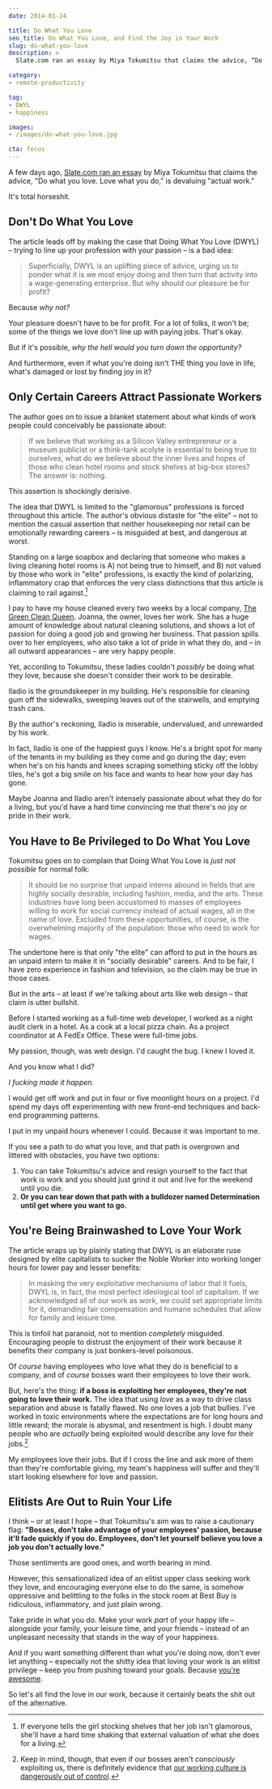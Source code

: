 ```yaml
---
date: 2014-01-24

title: Do What You Love
seo_title: Do What You Love, and Find the Joy in Your Work
slug: do-what-you-love
description: >
  Slate.com ran an essay by Miya Tokumitsu that claims the advice, “Do what you love. Love what you do,” is devaluing “actual work.” It’s total horseshit.

category:
- remote-productivity

tag:
- DWYL
- happiness

images:
- /images/do-what-you-love.jpg

cta: focus
---
```


A few days ago, [Slate.com ran an essay][1] by Miya Tokumitsu that claims the
advice, "Do what you love. Love what you do," is devaluing "actual work."

It's total horseshit.

## Don't Do What You Love

The article leads off by making the case that Doing What You Love (DWYL) –
trying to line up your profession with your passion – is a bad idea:

> Superficially, DWYL is an uplifting piece of advice, urging us to ponder what
> it is we most enjoy doing and then turn that activity into a wage-generating
> enterprise. But why should our pleasure be for profit?

Because _why not?_

Your pleasure doesn't have to be for profit. For a lot of folks, it won't be;
some of the things we love don't line up with paying jobs. That's okay.

But if it's possible, _why the hell would you turn down the opportunity?_

And furthermore, even if what you're doing isn't THE thing you love in life,
what's damaged or lost by finding joy in it?

## Only Certain Careers Attract Passionate Workers

The author goes on to issue a blanket statement about what kinds of work people
could conceivably be passionate about:

> If we believe that working as a Silicon Valley entrepreneur or a museum
> publicist or a think-tank acolyte is essential to being true to ourselves,
> what do we believe about the inner lives and hopes of those who clean hotel
> rooms and stock shelves at big-box stores? The answer is: nothing.

This assertion is shockingly derisive.

The idea that DWYL is limited to the "glamorous" professions is forced
throughout this article. The author's obvious distaste for "the elite" – not to
mention the casual assertion that neither housekeeping nor retail can be
emotionally rewarding careers – is misguided at best, and dangerous at worst.

Standing on a large soapbox and declaring that someone who makes a living
cleaning hotel rooms is A) not being true to himself, and B) not valued by those
who work in "elite" professions, is exactly the kind of polarizing, inflammatory
crap that enforces the very class distinctions that this article is claiming to
rail against.[^external-valuation]

[^external-valuation]:
    If everyone tells the girl stocking shelves that her job isn't glamorous, she'll have a hard time shaking that external valuation of what she does for a living.

I pay to have my house cleaned every two weeks by a local company, [The Green
Clean Queen][2]. Joanna, the owner, loves her work. She has a huge amount of
knowledge about natural cleaning solutions, and shows a lot of passion for doing
a good job and growing her business. That passion spills over to her employees,
who also take a lot of pride in what they do, and – in all outward appearances –
are very happy people.

Yet, according to Tokumitsu, these ladies couldn't _possibly_ be doing what they
love, because she doesn't consider their work to be desirable.

Iladio is the groundskeeper in my building. He's responsible for cleaning gum
off the sidewalks, sweeping leaves out of the stairwells, and emptying trash
cans.

By the author's reckoning, Iladio is miserable, undervalued, and unrewarded by
his work.

In fact, Iladio is one of the happiest guys I know. He's a bright spot for many
of the tenants in my building as they come and go during the day; even when he's
on his hands and knees scraping something sticky off the lobby tiles, he's got a
big smile on his face and wants to hear how your day has gone.

Maybe Joanna and Iladio aren't intensely passionate about what they do for a
living, but you'd have a hard time convincing me that there's no joy or pride in
their work.

## You Have to Be Privileged to Do What You Love

Tokumitsu goes on to complain that Doing What You Love is _just not possible_
for normal folk:

> It should be no surprise that unpaid interns abound in fields that are highly
> socially desirable, including fashion, media, and the arts. These industries
> have long been accustomed to masses of employees willing to work for social
> currency instead of actual wages, all in the name of love. Excluded from these
> opportunities, of course, is the overwhelming majority of the population:
> those who need to work for wages.

The undertone here is that only "the elite" can afford to put in the hours as an
unpaid intern to make it in "socially desirable" careers. And to be fair, I have
zero experience in fashion and television, so the claim may be true in those
cases.

But in the arts – at least if we're talking about arts like web design – that
claim is utter bullshit.

Before I started working as a full-time web developer, I worked as a night audit
clerk in a hotel. As a cook at a local pizza chain. As a project coordinator at
A FedEx Office. These were full-time jobs.

My passion, though, was web design. I'd caught the bug. I knew I loved it.

And you know what I did?

_I fucking made it happen._

I would get off work and put in four or five moonlight hours on a project. I'd
spend my days off experimenting with new front-end techniques and back-end
programming patterns.

I put in my unpaid hours whenever I could. Because it was important to me.

If you see a path to do what you love, and that path is overgrown and littered
with obstacles, you have two options:

1. You can take Tokumitsu's advice and resign yourself to the fact that work is
   work and you should just grind it out and live for the weekend until you die.
2. **Or you can tear down that path with a bulldozer named Determination until
   get where you want to go.**

## You're Being Brainwashed to Love Your Work

The article wraps up by plainly stating that DWYL is an elaborate ruse designed
by elite capitalists to sucker the Noble Worker into working longer hours for
lower pay and lesser benefits:

> In masking the very exploitative mechanisms of labor that it fuels, DWYL is,
> in fact, the most perfect ideological tool of capitalism. If we acknowledged
> all of our work as work, we could set appropriate limits for it, demanding
> fair compensation and humane schedules that allow for family and leisure time.

This is tinfoil hat paranoid, not to mention _completely_ misguided. Encouraging
people to distrust the enjoyment of their work because it benefits their company
is just bonkers-level poisonous.

Of _course_ having employees who love what they do is beneficial to a company,
and of _course_ bosses want their employees to love their work.

But, here's the thing: **if a boss is exploiting her employees, they're not going to love their work.** The idea that using _love_ as a way to drive class
separation and abuse is fatally flawed. No one loves a job that bullies. I've
worked in toxic environments where the expectations are for long hours and
little reward; the morale is abysmal, and resentment is high. I doubt many
people who are _actually_ being exploited would describe any love for their
jobs.[^overkill-cult]

[^overkill-cult]:
    Keep in mind, though, that even if our bosses aren't _consciously_ exploiting us, there is definitely evidence that [our working culture is dangerously out of control](https://medium.com/digital-nomad-stories/the-cult-of-work-you-never-meant-to-join-cd965fb9ea1a).

My employees love their jobs. But if I cross the line and ask more of them than
they're comfortable giving, my team's happiness will suffer and they'll start
looking elsewhere for love and passion.

## Elitists Are Out to Ruin Your Life

I think – or at least I hope – that Tokumitsu's aim was to raise a cautionary
flag: **"Bosses, don't take advantage of your employees' passion, because it'll fade quickly if you do. Employees, don't let yourself believe you love a job you don't actually love."**

Those sentiments are good ones, and worth bearing in mind.

However, this sensationalized idea of an elitist upper class seeking work they
love, and encouraging everyone else to do the same, is somehow oppressive and
belittling to the folks in the stock room at Best Buy is ridiculous,
inflammatory, and just plain wrong.

Take pride in what you do. Make your work _part_ of your happy life – alongside
your family, your leisure time, and your friends – instead of an unpleasant
necessity that stands in the way of your happiness.

And if you want something different than what you're doing now, don't ever let
anything – especially not the shitty idea that loving your work is an elitist
privilege – keep you from pushing toward your goals. Because [you're
awesome][3].

So let's all find the love in our work, because it certainly beats the shit out
of the alternative.

[1]: http://www.slate.com/articles/technology/technology/2014/01/do_what_you_love_love_what_you_do_an_omnipresent_mantra_that_s_bad_for_work.single.html
[2]: http://thegreencleanqueen.com
[3]: /not-a-phony
